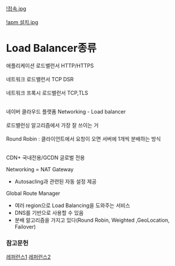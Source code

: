 [!접속.jpg](접속.jpg) </br></br>
[!apm 설치.jpg](apm설치.jpg)

# Load Balancer종류

애플리케이션 로드밸런서 HTTP/HTTPS</br></br>
네트워크 로드밸런서 TCP  DSR</br></br>
네트워크 프록시 로드밸런서 TCP,TLS</br></br>

네이버 클라우드 플랫폼 Networking - Load balancer</br></br>
로드밸런싱 알고리즘에서 가장 잘 쓰이는 거</br></br>
Round Robin : 클라이언트에서 요청이 오면 서버에 1개씩 분배하는 방식</br></br>

CDN+ 국내전용/GCDN 글로벌 전용

Networking = NAT Gateway
  - Autosacling과 관련된 자동 설정 제공

Global Route Manager
  - 여러 region으로 Load Balancing을 도와주는 서비스
  - DNS를 기반으로 사용할 수 있음
  - 분배 알고리즘을 가지고 있다(Round Robin, Weighted ,GeoLocation, Failover)



### 참고문헌
[레퍼런스1](https://mollangpiu.tistory.com/179)
[레퍼런스2](https://mollangpiu.tistory.com/180)
